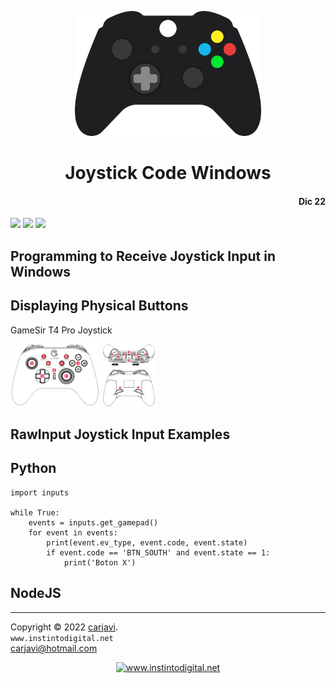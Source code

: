 <p align="center"><img src="https://raw.githubusercontent.com/carjavi/joystick-code-windows/master/img/joystick.png" height="200" alt=" " /></p>
<h1 align="center">Joystick Code Windows</h1> 
<h4 align="right">Dic 22</h4>

<img src="https://img.shields.io/badge/OS-Windows%2011-blue">
<img src="https://img.shields.io/badge/Node%20-V18.7.0-green">
<img src="https://img.shields.io/badge/Python%20-V3.9.2-orange">

<br>


## Programming to Receive Joystick Input in Windows

## Displaying Physical Buttons
GameSir T4 Pro Joystick

<img src="https://raw.githubusercontent.com/carjavi/joystick-code-windows/master/img/GameSir-T4-Pro.png" height="100" alt="">
<img src="https://raw.githubusercontent.com/carjavi/joystick-code-windows/master/img/GameSir-T4-Pro2.png" height="100" alt="">

## RawInput Joystick Input Examples

## Python
```
import inputs

while True:
    events = inputs.get_gamepad()
    for event in events:
        print(event.ev_type, event.code, event.state)
        if event.code == 'BTN_SOUTH' and event.state == 1:
            print('Boton X')
```

## NodeJS 

---
Copyright &copy; 2022 [carjavi](https://github.com/carjavi). <br>
```www.instintodigital.net``` <br>
carjavi@hotmail.com <br>
<p align="center">
    <a href="https://instintodigital.net/" target="_blank"><img src="https://raw.githubusercontent.com/carjavi/joystick-code-windows/master/img/developer.png" height="100" alt="www.instintodigital.net"></a>
</p>